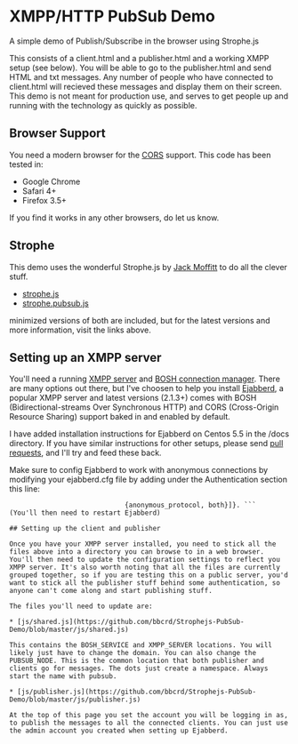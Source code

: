 # XMPP/HTTP PubSub Demo

A simple demo of Publish/Subscribe in the browser using Strophe.js

This consists of a client.html and a publisher.html and a working XMPP setup (see below). You will be able to go to the publisher.html and send HTML and txt messages. Any number of people who have connected to client.html will recieved these messages and display them on their screen. This demo is not meant for production use, and serves to get people up and running with the technology as quickly as possible. 

## Browser Support

You need a modern browser for the [CORS](http://www.w3.org/TR/cors/) support. This code has been tested in:

* Google Chrome
* Safari 4+
* Firefox 3.5+

If you find it works in any other browsers, do let us know.

## Strophe

This demo uses the wonderful Strophe.js by [Jack Moffitt](http://metajack.im/) to do all the clever stuff.

* [strophe.js](https://github.com/metajack/strophejs) 
* [strophe.pubsub.js](https://github.com/metajack/strophejs)

minimized versions of both are included, but for the latest versions and more information, visit the links above.

## Setting up an XMPP server

You'll need a running [XMPP server](http://xmpp.org/xmpp-software/servers/) and [BOSH connection manager](http://metajack.im/2008/09/08/which-bosh-server-do-you-need/). There are many options out there, but I've choosen to help you install [Ejabberd](http://www.ejabberd.im/), a popular XMPP server and latest versions (2.1.3+) comes with BOSH (Bidirectional-streams Over Synchronous HTTP) and CORS (Cross-Origin Resource Sharing) support baked in and enabled by default.

I have added installation instructions for Ejabberd on Centos 5.5 in the /docs directory. If you have similar instructions for other setups, please send [pull requests](http://help.github.com/pull-requests/), and I'll try and feed these back.

Make sure to config Ejabberd to work with anonymous connections by modifying your ejabberd.cfg file by adding under the Authentication section this line: 
```{host_config, "vm.local", [{auth_method, [anonymous]},
                             {anonymous_protocol, both}]}. ```
(You'll then need to restart Ejabberd)

## Setting up the client and publisher

Once you have your XMPP server installed, you need to stick all the files above into a directory you can browse to in a web browser. You'll then need to update the configuration settings to reflect you XMPP server. It's also worth noting that all the files are currently grouped together, so if you are testing this on a public server, you'd want to stick all the publisher stuff behind some authentication, so anyone can't come along and start publishing stuff.

The files you'll need to update are:

* [js/shared.js](https://github.com/bbcrd/Strophejs-PubSub-Demo/blob/master/js/shared.js)

This contains the BOSH_SERVICE and XMPP_SERVER locations. You will likely just have to change the domain. You can also change the PUBSUB_NODE. This is the common location that both publisher and clients go for messages. The dots just create a namespace. Always start the name with pubsub.

* [js/publisher.js](https://github.com/bbcrd/Strophejs-PubSub-Demo/blob/master/js/publisher.js)

At the top of this page you set the account you will be logging in as, to publish the messages to all the connected clients. You can just use the admin account you created when setting up Ejabberd.
